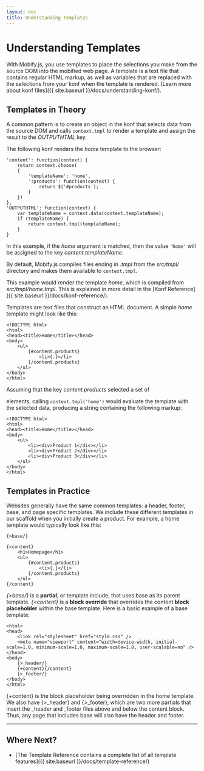 ```yaml
---
layout: doc
title: Understanding Templates 
---
```


# Understanding Templates
    
With Mobify.js, you use templates to place the selections you make
from the source DOM into the mobified web page. A template is a text
file that contains regular HTML markup, as well as variables that are
replaced with the selections from your konf when the template is
rendered. [Learn more about konf files]({{ site.baseurl }}/docs/understanding-konf/).

## Templates in Theory

A common pattern is to create an object in the konf that selects data
from the source DOM and calls `context.tmpl` to render a template and 
assign the result to the _OUTPUTHTML_ key.

The following konf renders the _home_ template to the browser:

    'content': function(context) {
        return context.choose(
        {
            'templateName': 'home',
            '!products': function(context) {
                return $('#products');
            }
        })
    },
    'OUTPUTHTML': function(context) {
        var templateName = context.data(context.templateName);
        if (templateName) {
            return context.tmpl(templateName);
        }
    }


In this example, if the _home_ argument is matched, then the value
`'home'` will be assigned to the key _content.templateName_.

By default, Mobify.js compiles files ending in _.tmpl_ from the _src/tmpl/_
directory and makes them available to `context.tmpl`.

This example would render the template _home_, which is compiled from
_src/tmpl/home.tmpl_. This is explained in more detail in the [Konf
Reference]({{ site.baseurl }}/docs/konf-reference/).

Templates are text files that construct an HTML document. A simple 
_home_ template might look like this:

    <!DOCTYPE html>
    <html>
    <head><title>Home</title></head>
    <body>
        <ul>
            {#content.products}
                <li>{.}</li>
            {/content.products}
        </ul>
    </body>
    </html>

Assuming that the key _content.products_ selected a set of _<div>_
elements, calling `context.tmpl('home')` would evaluate the template
with the selected data, producing a string containing the following
markup:

    <!DOCTYPE html>
    <html>
    <head><title>Home</title></head>
    <body>
        <ul>
            <li><div>Product 1</div></li>
            <li><div>Product 2</div></li>
            <li><div>Product 3</div></li>
        </ul>
    </body>
    </html>


## Templates in Practice

Websites generally have the same common templates: a header, footer,
base, and page specific templates. We include these different 
templates in our scaffold when you initially create a product. For 
example, a home template would typically look like this:

    {>base/}

    {<content}
        <h1>Homepage</h1>
        <ul>
            {#content.products}
                <li>{.}</li>
            {/content.products}
        </ul>
    {/content}

_{>base/}_ is a **partial**, or template include, that uses base as its
parent template. _{<content}_ is a **block override** that overrides the 
content **block placeholder** within the base template. Here is a basic 
example of a base template:

    <html>
    <head>
        <link rel="stylesheet" href="style.css" />
        <meta name="viewport" content="width=device-width, initial-scale=1.0, minimum-scale=1.0, maximum-scale=1.0, user-scalable=no" />
    </head>
    <body>
        {>_header/}
        {+content}{/content}
        {>_footer/}
    </body>
    </html>

{+content} is the block placeholder being overridden in the 
home template. We also have {>_header} and {>_footer}, which are two more
partials that insert the _header and _footer files above and below the
content block. Thus, any page that includes base will also have the header 
and footer.

---

## Where Next?

* [The Template Reference contains a complete list of all template features]({{ site.baseurl }}/docs/template-reference/)

